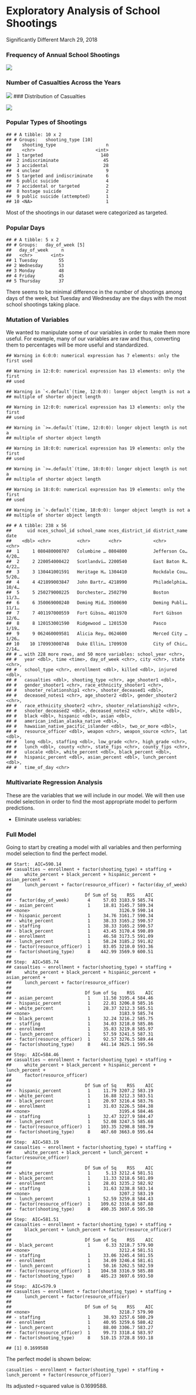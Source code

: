 Exploratory Analysis of School Shootings
================
Significantly Different
March 29, 2018

### Frequency of Annual School Shootings

![](project_files/figure-gfm/quan-shootings-1.png)<!-- -->

### Number of Casualties Across the Years

![](project_files/figure-gfm/freq-casualties-1.png)<!-- --> \#\#\#
Distribution of Casualties

![](project_files/figure-gfm/dist-casualties-1.png)<!-- -->

### Popular Types of Shootings

    ## # A tibble: 10 x 2
    ## # Groups:   shooting_type [10]
    ##    shooting_type                   n
    ##    <chr>                       <int>
    ##  1 targeted                      140
    ##  2 indiscriminate                 45
    ##  3 accidental                     28
    ##  4 unclear                         9
    ##  5 targeted and indiscriminate     6
    ##  6 public suicide                  4
    ##  7 accidental or targeted          2
    ##  8 hostage suicide                 2
    ##  9 public suicide (attempted)      1
    ## 10 <NA>                            1

Most of the shootings in our dataset were categorized as targeted.

### Popular Days

    ## # A tibble: 5 x 2
    ## # Groups:   day_of_week [5]
    ##   day_of_week     n
    ##   <chr>       <int>
    ## 1 Tuesday        55
    ## 2 Wednesday      53
    ## 3 Monday         48
    ## 4 Friday         45
    ## 5 Thursday       37

There seems to be minimal difference in the number of shootings among
days of the week, but Tuesday and Wednesday are the days with the most
school shootings taking place.

### Mutation of Variables

We wanted to manipulate some of our variables in order to make them more
useful. For example, many of our variables are raw and thus, converting
them to percentages will be more useful and
    standardized.

    ## Warning in 6:0:0: numerical expression has 7 elements: only the first used

    ## Warning in 12:0:0: numerical expression has 13 elements: only the first
    ## used

    ## Warning in `<.default`(time, 12:0:0): longer object length is not a
    ## multiple of shorter object length

    ## Warning in 12:0:0: numerical expression has 13 elements: only the first
    ## used

    ## Warning in `>=.default`(time, 12:0:0): longer object length is not a
    ## multiple of shorter object length

    ## Warning in 18:0:0: numerical expression has 19 elements: only the first
    ## used

    ## Warning in `>=.default`(time, 18:0:0): longer object length is not a
    ## multiple of shorter object length

    ## Warning in 18:0:0: numerical expression has 19 elements: only the first
    ## used

    ## Warning in `>.default`(time, 18:0:0): longer object length is not a
    ## multiple of shorter object length

    ## # A tibble: 238 x 56
    ##      uid nces_school_id school_name nces_district_id district_name date 
    ##    <dbl> <chr>          <chr>       <chr>            <chr>         <chr>
    ##  1     1 080480000707   Columbine … 0804800          Jefferson Co… 4/20…
    ##  2     2 220054000422   Scotlandvi… 2200540          East Baton R… 4/22…
    ##  3     3 130441001591   Heritage H… 1304410          Rockdale Cou… 5/20…
    ##  4     4 421899003847   John Bartr… 4218990          Philadelphia… 10/4…
    ##  5     5 250279000225   Dorchester… 2502790          Boston        11/3…
    ##  6     6 350069000240   Deming Mid… 3500690          Deming Publi… 11/1…
    ##  7     7 401197000559   Fort Gibso… 4011970          Fort Gibson   12/6…
    ##  8     8 120153001590   Ridgewood … 1201530          Pasco         1/19…
    ##  9     9 062460009581   Alicia Rey… 0624600          Merced City … 1/26…
    ## 10    10 170993000748   Duke Ellin… 1709930          City of Chic… 2/14…
    ## # … with 228 more rows, and 50 more variables: school_year <chr>,
    ## #   year <dbl>, time <time>, day_of_week <chr>, city <chr>, state <chr>,
    ## #   school_type <chr>, enrollment <dbl>, killed <dbl>, injured <dbl>,
    ## #   casualties <dbl>, shooting_type <chr>, age_shooter1 <dbl>,
    ## #   gender_shooter1 <chr>, race_ethnicity_shooter1 <chr>,
    ## #   shooter_relationship1 <chr>, shooter_deceased1 <dbl>,
    ## #   deceased_notes1 <chr>, age_shooter2 <dbl>, gender_shooter2 <chr>,
    ## #   race_ethnicity_shooter2 <chr>, shooter_relationship2 <chr>,
    ## #   shooter_deceased2 <dbl>, deceased_notes2 <chr>, white <dbl>,
    ## #   black <dbl>, hispanic <dbl>, asian <dbl>,
    ## #   american_indian_alaska_native <dbl>,
    ## #   hawaiian_native_pacific_islander <dbl>, two_or_more <dbl>,
    ## #   resource_officer <dbl>, weapon <chr>, weapon_source <chr>, lat <dbl>,
    ## #   long <dbl>, staffing <dbl>, low_grade <chr>, high_grade <chr>,
    ## #   lunch <dbl>, county <chr>, state_fips <chr>, county_fips <chr>,
    ## #   ulocale <dbl>, white_percent <dbl>, black_percent <dbl>,
    ## #   hispanic_percent <dbl>, asian_percent <dbl>, lunch_percent <dbl>,
    ## #   time_of_day <chr>

### Multivariate Regression Analysis

These are the variables that we will include in our model. We will then
use model selection in order to find the most appropriate model to
perform predictions.

  - Eliminate useless variables:

### Full Model

Going to start by creating a model with all variables and then
performing model selection to find the perfect model.

    ## Start:  AIC=590.14
    ## casualties ~ enrollment + factor(shooting_type) + staffing + 
    ##     white_percent + black_percent + hispanic_percent + asian_percent + 
    ##     lunch_percent + factor(resource_officer) + factor(day_of_week)
    ## 
    ##                            Df Sum of Sq    RSS    AIC
    ## - factor(day_of_week)       4     57.03 3183.9 585.74
    ## - asian_percent             1     18.81 3145.7 589.34
    ## <none>                                  3126.9 590.14
    ## - hispanic_percent          1     34.76 3161.7 590.34
    ## - white_percent             1     38.33 3165.2 590.57
    ## - staffing                  1     38.33 3165.2 590.57
    ## - black_percent             1     43.45 3170.4 590.89
    ## - enrollment                1     46.58 3173.5 591.09
    ## - lunch_percent             1     58.24 3185.2 591.82
    ## - factor(resource_officer)  1     83.05 3210.0 593.36
    ## - factor(shooting_type)     8    442.99 3569.9 600.51
    ## 
    ## Step:  AIC=585.74
    ## casualties ~ enrollment + factor(shooting_type) + staffing + 
    ##     white_percent + black_percent + hispanic_percent + asian_percent + 
    ##     lunch_percent + factor(resource_officer)
    ## 
    ##                            Df Sum of Sq    RSS    AIC
    ## - asian_percent             1     11.50 3195.4 584.46
    ## - hispanic_percent          1     22.81 3206.8 585.16
    ## - white_percent             1     28.37 3212.3 585.51
    ## <none>                                  3183.9 585.74
    ## - black_percent             1     32.24 3216.2 585.75
    ## - staffing                  1     34.03 3218.0 585.86
    ## - enrollment                1     35.83 3219.8 585.97
    ## - lunch_percent             1     57.59 3241.5 587.31
    ## - factor(resource_officer)  1     92.57 3276.5 589.44
    ## - factor(shooting_type)     8    441.14 3625.1 595.56
    ## 
    ## Step:  AIC=584.46
    ## casualties ~ enrollment + factor(shooting_type) + staffing + 
    ##     white_percent + black_percent + hispanic_percent + lunch_percent + 
    ##     factor(resource_officer)
    ## 
    ##                            Df Sum of Sq    RSS    AIC
    ## - hispanic_percent          1     11.79 3207.2 583.19
    ## - white_percent             1     16.88 3212.3 583.51
    ## - black_percent             1     20.97 3216.4 583.76
    ## - enrollment                1     31.03 3226.5 584.38
    ## <none>                                  3195.4 584.46
    ## - staffing                  1     32.47 3227.9 584.47
    ## - lunch_percent             1     52.08 3247.5 585.68
    ## - factor(resource_officer)  1    103.35 3298.8 588.79
    ## - factor(shooting_type)     8    467.60 3663.0 595.64
    ## 
    ## Step:  AIC=583.19
    ## casualties ~ enrollment + factor(shooting_type) + staffing + 
    ##     white_percent + black_percent + lunch_percent + factor(resource_officer)
    ## 
    ##                            Df Sum of Sq    RSS    AIC
    ## - white_percent             1      5.13 3212.4 581.51
    ## - black_percent             1     11.33 3218.6 581.89
    ## - enrollment                1     28.01 3235.2 582.92
    ## - staffing                  1     31.63 3238.8 583.14
    ## <none>                                  3207.2 583.19
    ## - lunch_percent             1     52.59 3259.8 584.43
    ## - factor(resource_officer)  1    109.62 3316.8 587.88
    ## - factor(shooting_type)     8    490.35 3697.6 595.50
    ## 
    ## Step:  AIC=581.51
    ## casualties ~ enrollment + factor(shooting_type) + staffing + 
    ##     black_percent + lunch_percent + factor(resource_officer)
    ## 
    ##                            Df Sum of Sq    RSS    AIC
    ## - black_percent             1      6.33 3218.7 579.90
    ## <none>                                  3212.4 581.51
    ## - staffing                  1     33.06 3245.4 581.55
    ## - enrollment                1     34.09 3246.4 581.61
    ## - lunch_percent             1     50.16 3262.5 582.59
    ## - factor(resource_officer)  1    104.58 3316.9 585.88
    ## - factor(shooting_type)     8    485.23 3697.6 593.50
    ## 
    ## Step:  AIC=579.9
    ## casualties ~ enrollment + factor(shooting_type) + staffing + 
    ##     lunch_percent + factor(resource_officer)
    ## 
    ##                            Df Sum of Sq    RSS    AIC
    ## <none>                                  3218.7 579.90
    ## - staffing                  1     38.93 3257.6 580.29
    ## - enrollment                1     40.95 3259.6 580.42
    ## - lunch_percent             1     88.00 3306.7 583.27
    ## - factor(resource_officer)  1     99.73 3318.4 583.97
    ## - factor(shooting_type)     8    510.15 3728.8 593.18

    ## [1] 0.1699588

The perfect model is shown below:

`casualties ~ enrollment + factor(shooting_type) + staffing +
lunch_percent + factor(resource_officer)`

Its adjusted r-squared value is 0.1699588.
